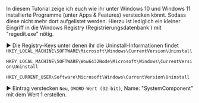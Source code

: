 In diesem Tutorial zeige ich euch wie ihr unter Windows 10 und Windows 11 installierte Programme (unter Apps & Features) verstecken könnt. Sodass diese nicht mehr dort aufgelistet werden. 
Hierzu ist lediglich ein kleiner Eingriff in die Windows Registry (Registrierungsdatenbank ) mit "regedit.exe" nötig.




► Die Registry-Keys unter denen ihr die Uninstall-Informationen findet
`HKEY_LOCAL_MACHINE\SOFTWARE\Microsoft\Windows\CurrentVersion\Uninstall`

`HKEY_LOCAL_MACHINE\SOFTWARE\Wow6432Node\Microsoft\Windows\CurrentVersion\Uninstall`

`HKEY_CURRENT_USER\Software\Microsoft\Windows\CurrentVersion\Uninstall`

► Eintrag verstecken
`Neu`,  `DWORD-Wert (32-bit)`, Name: "SystemComponent" mit dem Wert 1 erstellen.

